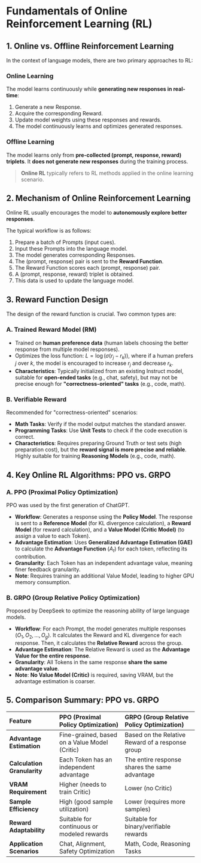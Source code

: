 # Fundamentals of Online Reinforcement Learning (RL)

## 1. Online vs. Offline Reinforcement Learning

In the context of language models, there are two primary approaches to RL:

### Online Learning

The model learns continuously while **generating new responses in real-time**:

1.  Generate a new Response.
2.  Acquire the corresponding Reward.
3.  Update model weights using these responses and rewards.
4.  The model continuously learns and optimizes generated responses.

### Offline Learning

The model learns only from **pre-collected (prompt, response, reward) triplets**. It **does not generate new responses** during the training process.

> **Online RL** typically refers to RL methods applied in the online learning scenario.

## 2. Mechanism of Online Reinforcement Learning

Online RL usually encourages the model to **autonomously explore better responses**.

The typical workflow is as follows:

1.  Prepare a batch of Prompts (input cues).
2.  Input these Prompts into the language model.
3.  The model generates corresponding Responses.
4.  The (prompt, response) pair is sent to the **Reward Function**.
5.  The Reward Function scores each (prompt, response) pair.
6.  A (prompt, response, reward) triplet is obtained.
7.  This data is used to update the language model.

## 3. Reward Function Design

The design of the reward function is crucial. Two common types are:

### A. Trained Reward Model (RM)

* Trained on **human preference data** (human labels choosing the better response from multiple model responses).
* Optimizes the loss function: $L = \log(\sigma(r_j - r_k))$, where if a human prefers $j$ over $k$, the model is encouraged to increase $r_j$ and decrease $r_k$.
* **Characteristics**: Typically initialized from an existing Instruct model, suitable for **open-ended tasks** (e.g., chat, safety), but may not be precise enough for **"correctness-oriented" tasks** (e.g., code, math).

### B. Verifiable Reward

Recommended for "correctness-oriented" scenarios:

* **Math Tasks**: Verify if the model output matches the standard answer.
* **Programming Tasks**: Use **Unit Tests** to check if the code execution is correct.
* **Characteristics**: Requires preparing Ground Truth or test sets (high preparation cost), but the **reward signal is more precise and reliable**. Highly suitable for training **Reasoning Models** (e.g., code, math).

## 4. Key Online RL Algorithms: PPO vs. GRPO

### A. PPO (Proximal Policy Optimization)

PPO was used by the first generation of ChatGPT.

* **Workflow**: Generates a response using the **Policy Model**. The response is sent to a **Reference Model** (for KL divergence calculation), a **Reward Model** (for reward calculation), and a **Value Model (Critic Model)** (to assign a value to each Token).
* **Advantage Estimation**: Uses **Generalized Advantage Estimation (GAE)** to calculate the **Advantage Function** ($A_t$) for each token, reflecting its contribution.
* **Granularity**: Each Token has an independent advantage value, meaning finer feedback granularity.
* **Note**: Requires training an additional Value Model, leading to higher GPU memory consumption.

### B. GRPO (Group Relative Policy Optimization)

Proposed by DeepSeek to optimize the reasoning ability of large language models.

* **Workflow**: For each Prompt, the model generates multiple responses ($O_1, O_2, ..., O_g$). It calculates the Reward and KL divergence for each response. Then, it calculates the **Relative Reward** across the group.
* **Advantage Estimation**: The Relative Reward is used as the **Advantage Value for the entire response**.
* **Granularity**: All Tokens in the same response **share the same advantage value**.
* **Note**: **No Value Model (Critic)** is required, saving VRAM, but the advantage estimation is coarser.

## 5. Comparison Summary: PPO vs. GRPO

| Feature | PPO (Proximal Policy Optimization) | GRPO (Group Relative Policy Optimization) |
| :--- | :--- | :--- |
| **Advantage Estimation** | Fine-grained, based on a Value Model (Critic) | Based on the Relative Reward of a response group |
| **Calculation Granularity** | Each Token has an independent advantage | The entire response shares the same advantage |
| **VRAM Requirement** | Higher (needs to train Critic) | Lower (no Critic) |
| **Sample Efficiency** | High (good sample utilization) | Lower (requires more samples) |
| **Reward Adaptability** | Suitable for continuous or modeled rewards | Suitable for binary/verifiable rewards |
| **Application Scenarios** | Chat, Alignment, Safety Optimization | Math, Code, Reasoning Tasks |
